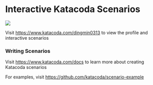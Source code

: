 # Interactive Katacoda Scenarios

[![](http://shields.katacoda.com/katacoda/dingmin0313/count.svg)](https://www.katacoda.com/dingmin0313 "Get your profile on Katacoda.com")

Visit https://www.katacoda.com/dingmin0313 to view the profile and interactive scenarios

### Writing Scenarios
Visit https://www.katacoda.com/docs to learn more about creating Katacoda scenarios

For examples, visit https://github.com/katacoda/scenario-example
